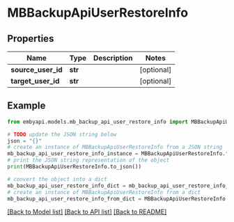# MBBackupApiUserRestoreInfo


## Properties

Name | Type | Description | Notes
------------ | ------------- | ------------- | -------------
**source_user_id** | **str** |  | [optional] 
**target_user_id** | **str** |  | [optional] 

## Example

```python
from embyapi.models.mb_backup_api_user_restore_info import MBBackupApiUserRestoreInfo

# TODO update the JSON string below
json = "{}"
# create an instance of MBBackupApiUserRestoreInfo from a JSON string
mb_backup_api_user_restore_info_instance = MBBackupApiUserRestoreInfo.from_json(json)
# print the JSON string representation of the object
print(MBBackupApiUserRestoreInfo.to_json())

# convert the object into a dict
mb_backup_api_user_restore_info_dict = mb_backup_api_user_restore_info_instance.to_dict()
# create an instance of MBBackupApiUserRestoreInfo from a dict
mb_backup_api_user_restore_info_from_dict = MBBackupApiUserRestoreInfo.from_dict(mb_backup_api_user_restore_info_dict)
```
[[Back to Model list]](../README.md#documentation-for-models) [[Back to API list]](../README.md#documentation-for-api-endpoints) [[Back to README]](../README.md)


